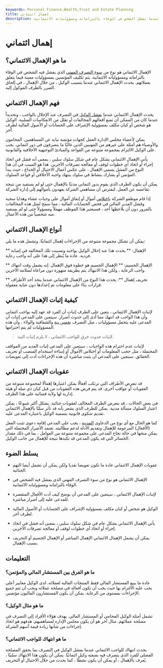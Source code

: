 ```yaml
---
keywords: Personal Finance,Wealth,Trust and Estate Planning
title: إهمال ائتماني
description: الإهمال الائتماني هو سوء تصرف مهني عندما يفشل الشخص في الوفاء بالتزاماته ومسؤولياته الائتمانية.
---
```


# إهمال ائتماني
## ما هو الإهمال الائتماني؟

الإهمال الائتماني هو نوع من [سوء التصرف المهني](/malpractice-insurance) الذي يفشل فيه الشخص في الوفاء بالتزاماته ومسؤولياته الائتمانية. يتم تكليف المؤتمنين بمسؤوليات معينة فيما يتعلق بعملائهم. يحدث الإهمال الائتماني عندما يتسبب الوكيل ، من خلال الإهمال ، في إلحاق الضرر بالطرف الموكول إليه.

## فهم الإهمال الائتماني

يحدث الإهمال الائتماني عندما [يفشل الوكيل](/fiduciary) في التصرف عند الإخلال بالواجب ، وتحديداً عندما كان من الممكن أن تمنع أفعالهم المخالفات أو تقلل من الانعكاسات السلبية. الوكيل هو شخص أو كيان مكلف بمسؤولية الإشراف على الحسابات أو الأصول المالية لطرف آخر.

يمكن لأعضاء مجلس الإدارة العمل كجهات مؤتمنة نيابة عن المساهمين. المحامون والأوصياء هم أمثلة على غيرهم من المهنيين الذين غالبًا ما يتصرفون في دور ائتماني. يجب على الوكيل الالتزام بمجموعة متنوعة من القواعد والمبادئ التوجيهية الأخلاقية والقانونية.

يأتي الإهمال الائتماني بشكل عام في شكل سلوك سلبي ، بمعنى أنه فشل في اتخاذ إجراء أو اتخاذ أي خطوات لوقف أو معالجة تصرفات الآخرين. هذا هو السبب في أن هذا النوع من الفشل يسمى الإهمال ، على عكس أعمال الاحتيال أو الخداع ، حيث يبدأ المؤتمن أو يشارك بنشاط في سلوك ينتهك واجبه الأخلاقي أو قواعد السلوك.

يمكن أن يكون الطرف الذي يقوم بدور ائتماني مذنبًا بالإهمال حتى لو لم يستفيد من نتيجة تقاعسه عن العمل. لنفترض أن مساهمي الشركة يعهدون بأموالهم إلى إدارة الشركة.

إذا قام موظفو الشركة [باختلاس](/embezzlement) أموال أو إنفاق أموال على وجبات عشاء وهدايا سخية وفشل المدير المالي في فحص الحسابات المالية ، مما سمح لمثل هذه المخالفات بالمرور دون أن يلاحظها أحد ، فسيعتبر هذا الموظف مهملاً ومسؤولاً حتى لو لم يستفيد منه شخصياً من هذه الأعمال.

## أنواع الإهمال الائتماني

يمكن أن تشكل مجموعة متنوعة من الإجراءات إهمال ائتمانيًا. وتشمل هذه ما يلي:

** الإهمال: ** يحدث هذا عند إخلال الوكيل بواجبه وتسببت تلك المخالفة في إصابة فردية. عادة ما يُنظر إلى هذا على أنه واجب رعاية.

** الإهمال الجسيم: ** الإهمال الجسيم هو خطوة فوق الإهمال. إنه يشمل وقت انتهاك واجب الرعاية ، ولكن هذا الانتهاك يتم بطريقة متهورة دون مراعاة لسلامة الآخرين.

** تحريف إهمال **: يحدث هذا النوع من الإهمال الائتماني عندما يتخذ أحد الأطراف قرارات بناءً على معلومات تم إعدادها دون عناية معقولة.

## كيفية إثبات الإهمال الائتماني

لإثبات الإهمال الائتماني ، يتعين على الطرف إثبات أن الفرد قد عهد إليه بواجب ائتماني وأن هذا الواجب قد انتهك مما أدى إلى حدوث أضرار. سيتعين على المدعي إثبات أن المدعى عليه يتحمل مسؤوليات ، مثل التصرف [بحسن نية](/doctrineofutmostgoodfaith) والشفافية والولاء ، وأن هذه المسؤوليات لم يتم احترامها.

> لإثبات حدوث خرق للواجب الائتماني ، لا يلزم إثبات النية.

>

لإثبات عدم احترام هذه الواجبات ، سيتعين على المدعي إثبات العديد من المواقف المحتملة ، مثل حجب المعلومات أو اختلاس الأموال أو إساءة استخدام المنصب أو تحريف الحقائق. سيتعين على المدعي أن يثبت مباشرة أن هذه الإجراءات أدت إلى تعويضات.

## عقوبات الإهمال الائتماني

قد تتعرض الأطراف التي ترتكب أفعالًا يمكن اعتبارها إهمالًا لمجموعة متنوعة من العقوبات أو عواقب أخرى. قد يتم فرض هذه العقوبات من قبل كيان ذي صلة أو هيئة إدارية لها ولاية قضائية على هذا الطرف.

في بعض الحالات ، قد يتعرض الطرف المخالف لعقوبات جنائية. بشكل أكثر شيوعًا ، يمكن اعتبار السلوك مسألة مدنية. يمكن للطرف الذي يشعر بأنه قد تأثر سلبًا بالإهمال الائتماني تقديم شكوى قانونية بتسمية الوكيل باعتباره المدعى عليه.

كما هو الحال مع أي نوع من الدعاوى [المدنية](/civil-damages) ، يجب على المدعي إقامة دعوى تثبت الفعل (الأفعال) المزعومة للإهمال وتقديم الأدلة لدعم مطالبته. تعتمد الأضرار المحتملة التي يمكن منحها في حالة نجاح المدعي على مجموعة متنوعة من العوامل ، بما في ذلك مقدار الخسائر التي قد يكون المدعي قد تكبدها نتيجة للإهمال من جانب الوكيل.

## يسلط الضوء

- عقوبات الإهمال الائتماني عادة ما تكون تعويضا نقديا ولكن يمكن أن تشمل أيضا التهم الجنائية.

- الإهمال الائتماني هو نوع من سوء التصرف المهني الذي يفشل فيه الشخص في الوفاء بالتزاماته ومسؤولياته الائتمانية.

- لإثبات الإهمال الائتماني ، سيتعين على المدعي أن يوضح كيف أدت الأفعال المتقصرة للمدعى عليه إلى أضرار مباشرة.

- الوكيل هو شخص أو كيان مكلف بمسؤولية الإشراف على الحسابات أو الأصول المالية لطرف آخر.

- يأتي الإهمال الائتماني بشكل عام في شكل سلوك سلبي ، بمعنى أنه فشل في اتخاذ إجراء أو اتخاذ أي خطوات لوقف أو معالجة تصرفات الآخرين.

- يمكن أن يشمل الإهمال الائتماني الإهمال المباشر أو الإهمال الجسيم أو التحريف بسبب الإهمال.

## التعليمات

### ما هو الفرق بين المستشار المالي والمؤتمن؟

عادة ما يبيع المستشار المالي فقط المنتجات المالية لعملائه. لدى الوكيل معايير أعلى يجب عليه الالتزام بها حيث يجب أن تكون أفعاله في مصلحة عملائه ويجب أن تتم جميع الإجراءات بمستوى من الرعاية. يمكن أن يكون المستشارون الماليون مؤتمنين.

### ما هو مثال الوكيل؟

تشمل أمثلة الوكيل المحامي أو المستشار المالي. يهدف هؤلاء الأفراد إلى التصرف في مصلحة عملائهم. مثال آخر هو أن يكون مجلس الإدارة لمساهميهم. هدفهم هو اتخاذ إجراءات من شأنها زيادة قيمة أسهم الشركة.

### ما هو انتهاك للواجب الائتماني؟

يحدث انتهاك للواجب الائتماني عندما يفشل الوكيل في التصرف بما يحقق المصلحة الفضلى للفرد الذي يتصرف فيه بصفته وكيل ائتمانيًا. يمكن أن يكون هذا الانتهاك سلبيًا ، يُعرف بالإهمال ، أو يمكن أن يكون نشطًا ، كما يحدث من خلال الاحتيال أو التحريف.

